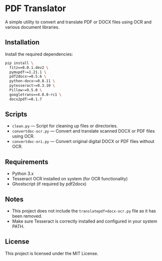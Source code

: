 # PDF Translator

A simple utility to convert and translate PDF or DOCX files using OCR and various document libraries.

## Installation

Install the required dependencies:

```bash
pip install \
  fitz==0.0.1.dev2 \
  pymupdf>=1.21.1 \
  pdf2docx>=0.5.6 \
  python-docx>=0.8.11 \
  pytesseract>=0.3.10 \
  Pillow>=9.5.0 \
  googletrans==4.0.0-rc1 \
  docx2pdf>=0.1.7
```

## Scripts

* `clean.py` — Script for cleaning up files or directories.
* `convertdoc-ocr.py` — Convert and translate scanned DOCX or PDF files using OCR.
* `convertdoc-ori.py` — Convert original digital DOCX or PDF files without OCR.

## Requirements

* Python 3.x
* Tesseract OCR installed on system (for OCR functionality)
* Ghostscript (if required by pdf2docx)

## Notes

* This project does not include the `translatepdf+docx-ocr.py` file as it has been removed.
* Make sure Tesseract is correctly installed and configured in your system PATH.

## License

This project is licensed under the MIT License.
